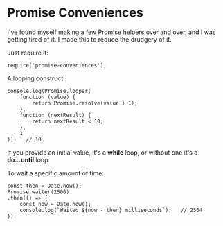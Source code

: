 # Promise Conveniences

I've found myself making  a few Promise helpers over and over, and I was getting tired of it. I made this to reduce the drudgery of it.

Just require it:

	require('promise-conveniences');

A looping construct:

	console.log(Promise.looper(
		function (value) {
			return Promise.resolve(value + 1);
		},
		function (nextResult) {
			return nextResult < 10;
		},
		1
	));   // 10
	
If you provide an initial value, it's a **while** loop, or without one it's a **do...until** loop.

To wait a specific amount of time:

	const then = Date.now();
	Promise.waiter(2500)
	.then(() => {
		const now = Date.now();
		console.log(`Waited ${now - then} milliseconds`);   // 2504
	});
